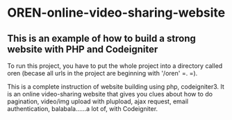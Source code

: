 # OREN-online-video-sharing-website
## This is an example of how to build a strong website with PHP and Codeigniter

To run this project, you have to put the whole project into a directory called oren (becase all urls in the project are beginning with '/oren' =. =).




This is a complete instruction of website building using php, codeigniter3.
It is an online video-sharing website that gives you clues about how to do pagination, video/img upload with plupload, ajax request,
email authentication, balabala......a lot of,  with Codeigniter.
